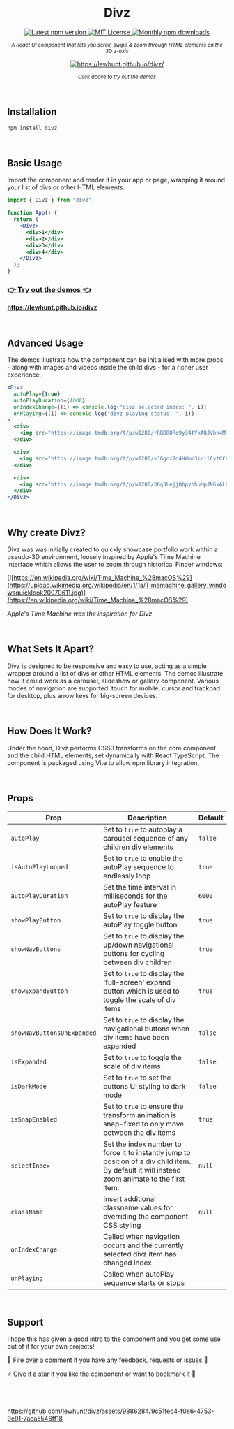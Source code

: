 <h1 align='center'>
  Divz
</h1>
<p align='center'>
  <a href='https://www.npmjs.com/package/divz'>
    <img src='https://img.shields.io/npm/v/divz.svg' alt='Latest npm version'>
  </a>
    <a href='https://github.com/lewhunt/divz/blob/main/LICENSE'>
    <img src='https://img.shields.io/badge/License-MIT-yellow.svg' alt='MIT License'>
  </a>
    <a href='https://www.npmjs.com/package/divz'>
    <img src='https://img.shields.io/npm/dm/divz.svg' alt='Monthly npm downloads'>
  </a>
</p>

<p align='center'><i><small>
A React UI component that lets you scroll, swipe & zoom through HTML elements on the 3D z-axis</small></i></p>

<p dir="auto" align='center'><a href="https://lewhunt.github.io/divz/" rel="nofollow"><img  align='center' src="https://lewhunt.github.io/assets/readme/divz-demo2.gif" alt="https://lewhunt.github.io/divz/"></a></p>

<p align='center'><i><small>
Click above to try out the demos</small></i></p>

<br/>

## Installation

```bash
npm install divz
```

<br/>

## Basic Usage

Import the component and render it in your app or page, wrapping it around your list of divs or other HTML elements:

```jsx
import { Divz } from "divz";

function App() {
  return (
    <Divz>
      <div>1</div>
      <div>2</div>
      <div>3</div>
      <div>4</div>
    </Divz>
  );
}
```

### [:point_right: Try out the demos :point_left:](https://lewhunt.github.io/divz/)

**https://lewhunt.github.io/divz**

<br/>

## Advanced Usage

The demos illustrate how the component can be initialised with more props - along with images and videos inside the child divs - for a richer user experience.

```jsx
<Divz
  autoPlay={true}
  autoPlayDuration={4000}
  onIndexChange={(i) => console.log("divz selected index: ", i)}
  onPlaying={(i) => console.log("divz playing status: ", i)}
>
  <div>
    <img src="https://image.tmdb.org/t/p/w1280/rRBD8ORo9y34tYkAQJVbn4Ml6tu.jpg" />
  </div>

  <div>
    <img src="https://image.tmdb.org/t/p/w1280/vJGgox2d4HWmm3icilCytCC6RCR.jpg" />
  </div>

  <div>
    <img src="https://image.tmdb.org/t/p/w1280/36q3LejjQbpyhhuMpJN6kALbFtR.jpg" />
  </div>
</Divz>
```

<br/>

## Why create Divz?

Divz was was initially created to quickly showcase portfolio work within a pseudo-3D environment, loosely inspired by Apple's Time Machine interface which allows the user to zoom through historical Finder windows:

[![https://en.wikipedia.org/wiki/Time_Machine_%28macOS%29](https://upload.wikimedia.org/wikipedia/en/1/1a/Timemachine_gallery_windowsquicklook20070611.jpg)](https://en.wikipedia.org/wiki/Time_Machine_%28macOS%29)

<p><i>Apple's Time Machine was the inspiration for Divz</i></p>

<br/>
  
## What Sets It Apart?

Divz is designed to be responsive and easy to use, acting as a simple wrapper around a list of divs or other HTML elements. The demos illustrate how it could work as a carousel, slideshow or gallery component. Various modes of navigation are supported: touch for mobile, cursor and trackpad for desktop, plus arrow keys for big-screen devices.

<br/>

## How Does It Work?

Under the hood, Divz performs CSS3 transforms on the core component and the child HTML elements, set dynamically with React TypeScript. The component is packaged using Vite to allow npm library integration.

<br/>

## Props

| Prop                       | Description                                                                                                                                    | Default |
| -------------------------- | ---------------------------------------------------------------------------------------------------------------------------------------------- | ------- |
| `autoPlay`                 | Set to `true` to autoplay a carousel sequence of any children div elements                                                                     | `false` |
| `isAutoPlayLooped`         | Set to `true` to enable the autoPlay sequence to endlessly loop                                                                                | `true`  |
| `autoPlayDuration`         | Set the time interval in milliseconds for the autoPlay feature                                                                                 | `6000`  |
| `showPlayButton`           | Set to `true` to display the autoPlay toggle button                                                                                            | `true`  |
| `showNavButtons`           | Set to `true` to display the up/down navigational buttons for cycling between div children                                                     | `true`  |
| `showExpandButton`         | Set to `true` to display the 'full-screen' expand button which is used to toggle the scale of div items                                        | `true`  |
| `showNavButtonsOnExpanded` | Set to `true` to display the navigational buttons when div items have been expanded                                                            | `false` |
| `isExpanded`               | Set to `true` to toggle the scale of div items                                                                                                 | `false` |
| `isDarkMode`               | Set to `true` to set the buttons UI styling to dark mode                                                                                       | `false` |
| `isSnapEnabled`            | Set to `true` to ensure the transform animation is snap-fixed to only move between the div items                                               | `true`  |
| `selectIndex`              | Set the index number to force it to instantly jump to position of a div child item. By default it will instead zoom animate to the first item. | `null`  |
| `className`                | Insert additional classname values for overriding the component CSS styling                                                                    | `null`  |
| `onIndexChange`            | Called when navigation occurs and the currently selected divz item has changed index                                                           |         |
| `onPlaying`                | Called when autoPlay sequence starts or stops                                                                                                  |         |

<br/>

## Support

I hope this has given a good intro to the component and you get some use out of it for your own projects!

[💬 Fire over a comment](https://github.com/lewhunt/divz/issues) if you have any feedback, requests or issues 🐛

[⭐ Give it a star](https://github.com/lewhunt/divz) if you like the component or want to bookmark it 🙏

<br/>
<br/>

https://github.com/lewhunt/divz/assets/9886284/9c51fec4-f0e6-4753-9e91-7aca5546ff18



